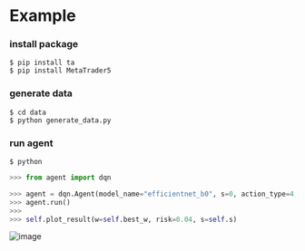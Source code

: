# Example

### install package
```console
$ pip install ta
$ pip install MetaTrader5
```

### generate data
```console
$ cd data
$ python generate_data.py
```

### run agent
```console
$ python
```

```python
>>> from agent import dqn

>>> agent = dqn.Agent(model_name="efficientnet_b0", s=0, action_type=4, pip_scale=1, n=1, loss_cut=False, use_device="tpu", dueling=False)
>>> agent.run()
>>>
>>> self.plot_result(w=self.best_w, risk=0.04, s=self.s)
```
![image](https://github.com/nagikomo/forex-trading/blob/main/image/FireShot%20Capture%20002%20-%20forex-trading_dqn.ipynb%20at%20main%20%C2%B7%20nagikomo_forex-trading%20-%20github.com.png)
